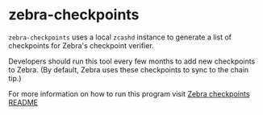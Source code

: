 # zebra-checkpoints

`zebra-checkpoints` uses a local `zcashd` instance to generate a list of checkpoints for Zebra's checkpoint verifier.

Developers should run this tool every few months to add new checkpoints to Zebra.
(By default, Zebra uses these checkpoints to sync to the chain tip.)

For more information on how to run this program visit [Zebra checkpoints README](https://github.com/ZcashFoundation/zebra/tree/main/zebra-consensus/src/checkpoint/README.md)
